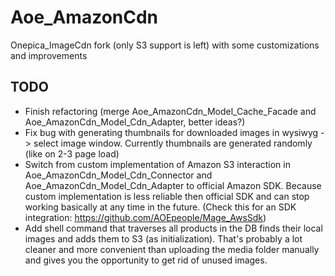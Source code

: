 Aoe_AmazonCdn
=============

Onepica_ImageCdn fork (only S3 support is left) with some customizations and improvements

## TODO
- Finish refactoring (merge Aoe_AmazonCdn_Model_Cache_Facade and Aoe_AmazonCdn_Model_Cdn_Adapter, better ideas?)
- Fix bug with generating thumbnails for downloaded images in wysiwyg -> select image window.
Currently thumbnails are generated randomly (like on 2-3 page load)
- Switch from custom implementation of Amazon S3 interaction in Aoe_AmazonCdn_Model_Cdn_Connector
and Aoe_AmazonCdn_Model_Cdn_Adapter to official Amazon SDK. Because custom implementation is less reliable then official
SDK and can stop working basically at any time in the future. (Check this for an SDK integration: https://github.com/AOEpeople/Mage_AwsSdk)
- Add shell command that traverses all products in the DB finds their local images and adds them to S3 (as initialization). That's probably a lot cleaner and more convenient than uploading the media folder manually and gives you the opportunity to get rid of unused images.
